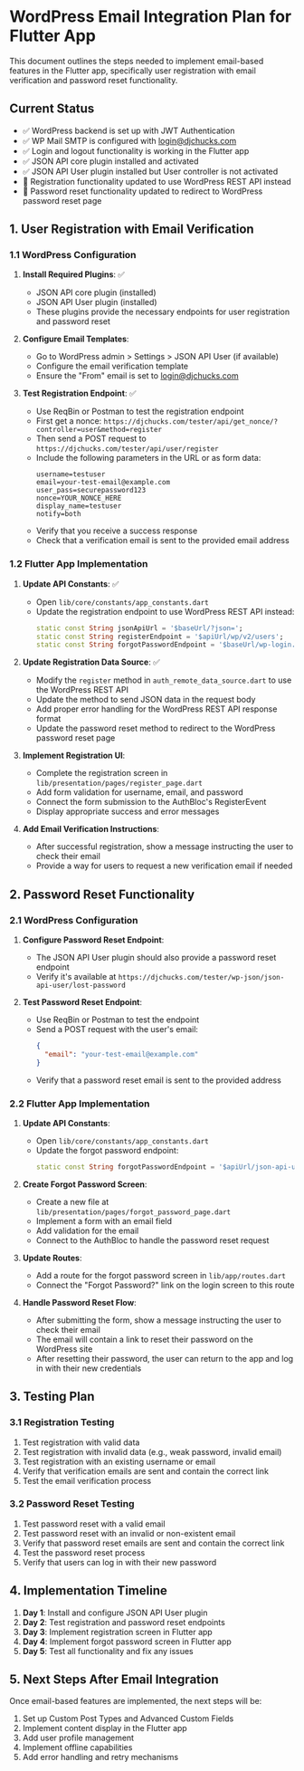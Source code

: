 # WordPress Email Integration Plan for Flutter App

This document outlines the steps needed to implement email-based features in the Flutter app, specifically user registration with email verification and password reset functionality.

## Current Status

- ✅ WordPress backend is set up with JWT Authentication
- ✅ WP Mail SMTP is configured with login@djchucks.com
- ✅ Login and logout functionality is working in the Flutter app
- ✅ JSON API core plugin installed and activated
- ✅ JSON API User plugin installed but User controller is not activated
- 🔄 Registration functionality updated to use WordPress REST API instead
- 🔄 Password reset functionality updated to redirect to WordPress password reset page

## 1. User Registration with Email Verification

### 1.1 WordPress Configuration

1. **Install Required Plugins**: ✅
   - JSON API core plugin (installed)
   - JSON API User plugin (installed)
   - These plugins provide the necessary endpoints for user registration and password reset

2. **Configure Email Templates**:
   - Go to WordPress admin > Settings > JSON API User (if available)
   - Configure the email verification template
   - Ensure the "From" email is set to login@djchucks.com

3. **Test Registration Endpoint**: ✅
   - Use ReqBin or Postman to test the registration endpoint
   - First get a nonce: `https://djchucks.com/tester/api/get_nonce/?controller=user&method=register`
   - Then send a POST request to `https://djchucks.com/tester/api/user/register`
   - Include the following parameters in the URL or as form data:
     ```
     username=testuser
     email=your-test-email@example.com
     user_pass=securepassword123
     nonce=YOUR_NONCE_HERE
     display_name=testuser
     notify=both
     ```
   - Verify that you receive a success response
   - Check that a verification email is sent to the provided email address

### 1.2 Flutter App Implementation

1. **Update API Constants**: ✅
   - Open `lib/core/constants/app_constants.dart`
   - Update the registration endpoint to use WordPress REST API instead:
     ```dart
     static const String jsonApiUrl = '$baseUrl/?json=';
     static const String registerEndpoint = '$apiUrl/wp/v2/users';
     static const String forgotPasswordEndpoint = '$baseUrl/wp-login.php?action=lostpassword';
     ```

2. **Update Registration Data Source**: ✅
   - Modify the `register` method in `auth_remote_data_source.dart` to use the WordPress REST API
   - Update the method to send JSON data in the request body
   - Add proper error handling for the WordPress REST API response format
   - Update the password reset method to redirect to the WordPress password reset page

3. **Implement Registration UI**:
   - Complete the registration screen in `lib/presentation/pages/register_page.dart`
   - Add form validation for username, email, and password
   - Connect the form submission to the AuthBloc's RegisterEvent
   - Display appropriate success and error messages

4. **Add Email Verification Instructions**:
   - After successful registration, show a message instructing the user to check their email
   - Provide a way for users to request a new verification email if needed

## 2. Password Reset Functionality

### 2.1 WordPress Configuration

1. **Configure Password Reset Endpoint**:
   - The JSON API User plugin should also provide a password reset endpoint
   - Verify it's available at `https://djchucks.com/tester/wp-json/json-api-user/lost-password`

2. **Test Password Reset Endpoint**:
   - Use ReqBin or Postman to test the endpoint
   - Send a POST request with the user's email:
     ```json
     {
       "email": "your-test-email@example.com"
     }
     ```
   - Verify that a password reset email is sent to the provided address

### 2.2 Flutter App Implementation

1. **Update API Constants**:
   - Open `lib/core/constants/app_constants.dart`
   - Update the forgot password endpoint:
     ```dart
     static const String forgotPasswordEndpoint = '$apiUrl/json-api-user/lost-password';
     ```

2. **Create Forgot Password Screen**:
   - Create a new file at `lib/presentation/pages/forgot_password_page.dart`
   - Implement a form with an email field
   - Add validation for the email
   - Connect to the AuthBloc to handle the password reset request

3. **Update Routes**:
   - Add a route for the forgot password screen in `lib/app/routes.dart`
   - Connect the "Forgot Password?" link on the login screen to this route

4. **Handle Password Reset Flow**:
   - After submitting the form, show a message instructing the user to check their email
   - The email will contain a link to reset their password on the WordPress site
   - After resetting their password, the user can return to the app and log in with their new credentials

## 3. Testing Plan

### 3.1 Registration Testing

1. Test registration with valid data
2. Test registration with invalid data (e.g., weak password, invalid email)
3. Test registration with an existing username or email
4. Verify that verification emails are sent and contain the correct link
5. Test the email verification process

### 3.2 Password Reset Testing

1. Test password reset with a valid email
2. Test password reset with an invalid or non-existent email
3. Verify that password reset emails are sent and contain the correct link
4. Test the password reset process
5. Verify that users can log in with their new password

## 4. Implementation Timeline

1. **Day 1**: Install and configure JSON API User plugin
2. **Day 2**: Test registration and password reset endpoints
3. **Day 3**: Implement registration screen in Flutter app
4. **Day 4**: Implement forgot password screen in Flutter app
5. **Day 5**: Test all functionality and fix any issues

## 5. Next Steps After Email Integration

Once email-based features are implemented, the next steps will be:

1. Set up Custom Post Types and Advanced Custom Fields
2. Implement content display in the Flutter app
3. Add user profile management
4. Implement offline capabilities
5. Add error handling and retry mechanisms
